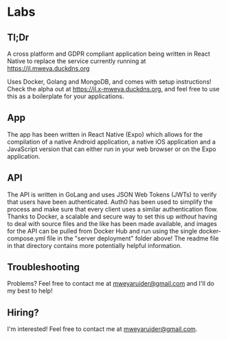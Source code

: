# Labs
## Tl;Dr
A cross platform and GDPR compliant application being written in React Native to replace the service currently running at https://jl.mweya.duckdns.org

Uses Docker, Golang and MongoDB, and comes with setup instructions!
Check the alpha out at https://jl.x-mweya.duckdns.org, and feel free to use this as a boilerplate for your applications.

## App
The app has been written in React Native (Expo) which allows for the compilation of a native Android application, a native iOS application and a JavaScript version that can either run in your web browser or on the Expo application.

## API
The API is written in GoLang and uses JSON Web Tokens (JWTs) to verify that users have been authenticated. Auth0 has been used to simplify the process and make sure that every client uses a similar authentication flow. Thanks to Docker, a scalable and secure way to set this up *without* having to deal with source files and the like has been made available, and images for the API can be pulled from Docker Hub and run using the single docker-compose.yml file in the "server deployment" folder above!
The readme file in that directory contains more potentially helpful information.

## Troubleshooting
Problems? Feel free to contact me at mweyaruider@gmail.com and I'll do my best to help!

## Hiring?
I'm interested! Feel free to contact me at mweyaruider@gmail.com.
